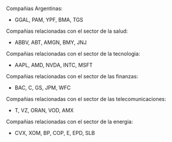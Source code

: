Compañias Argentinas:
* GGAL, PAM, YPF, BMA, TGS

Compañias relacionadas con el sector de la salud:
* ABBV, ABT, AMGN, BMY, JNJ

Compañias relacionadas con el sector de la tecnologia:
* AAPL, AMD, NVDA, INTC, MSFT

Compañias relacionadas con el sector de las finanzas:
* BAC, C, GS, JPM, WFC

Compañias relacionadas con el sector de las telecomunicaciones:
* T, VZ, ORAN, VOD, AMX

Compañias relacionadas con el sector de la energia:
* CVX, XOM, BP, COP, E, EPD, SLB

